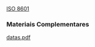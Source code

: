 [ISO 8601](https://www.iso.org/iso-8601-date-and-time-format.html)

### Materiais Complementares
[datas.pdf](./datas.pdf)